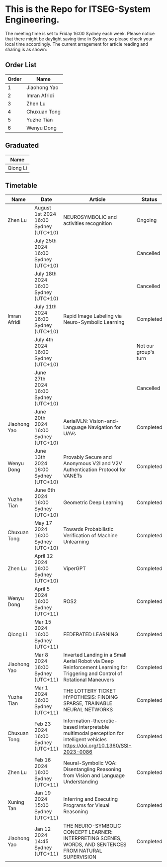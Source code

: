 # This is the Repo for ITSEG-System Engineering.

The meeting time is set to Friday 16:00 Sydney each week. 
Please notice that there might be daylight saving time in Sydney so please check your local time accordingly.
The current arragement for article reading and sharing is as shown:

## Order List

|Order | Name | 
|-| ----------- |
|1|Jiaohong Yao|
|2|Imran Afridi|
|3|Zhen Lu|
|4|Chuxuan Tong|
|5|Yuzhe Tian|
|6|Wenyu Dong|

## Graduated

| Name | 
| ------ |
|Qiong Li|

## Timetable

| Name      | Date | Article| Status|
| ----------- | ----------- |----------- | ----------- |
| Zhen Lu | August 1st 2024 16:00 Sydney (UTC+10) | NEUROSYMBOLIC and activities recognition | Ongoing |
|  | July 25th 2024 16:00 Sydney (UTC+10) |  | Cancelled |
|  | July 18th 2024 16:00 Sydney (UTC+10) |  | Cancelled |
| Imran Afridi | July 11th 2024 16:00 Sydney (UTC+10) | Rapid Image Labeling via Neuro-Symbolic Learning | Completed |
|  | July 4th 2024 16:00 Sydney (UTC+10) |  | Not our group's turn |
|  | June 27th 2024 16:00 Sydney (UTC+10) |  | Cancelled |
| Jiaohong Yao | June 20th 2024 16:00 Sydney (UTC+10) | AerialVLN: Vision-and-Language Navigation for UAVs | Completed |
| Wenyu Dong | June 13th 2024 16:00 Sydney (UTC+10) | Provably Secure and Anonymous V2I and V2V Authentication Protocol for VANETs | Completed |
| Yuzhe Tian | June 6th 2024 16:00 Sydney (UTC+10) | Geometric Deep Learning | Completed |
| Chuxuan Tong | May 17 2024 16:00 Sydney (UTC+10) | Towards Probabilistic Verification of Machine Unlearning | Completed |
| Zhen Lu | April 12 2024 16:00 Sydney (UTC+10) | ViperGPT | Completed |
| Wenyu Dong | April 5 2024 16:00 Sydney (UTC+11) | ROS2 | Completed |
| Qiong Li | Mar 15 2024 16:00 Sydney (UTC+11) | FEDERATED LEARNING | Completed |
| Jiaohong Yao | Mar 8 2024 16:00 Sydney (UTC+11) | Inverted Landing in a Small Aerial Robot via Deep Reinforcement Learning for Triggering and Control of Rotational Maneuvers| Completed |
| Yuzhe Tian | Mar 1 2024 16:00 Sydney (UTC+11) | THE LOTTERY TICKET HYPOTHESIS: FINDING SPARSE, TRAINABLE NEURAL NETWORKS | Completed |
| Chuxuan Tong | Feb 23 2024 16:00 Sydney (UTC+11) | Information-theoretic-based interpretable multimodal perception for intelligent vehicles https://doi.org/10.1360/SSI-2023-0086 | Completed |
| Zhen Lu | Feb 16 2024 16:00 Sydney (UTC+11)| Neural-Symbolic VQA: Disentangling Reasoning from Vision and Language Understanding | Completed |
| Xuning Tan | Jan 19 2024 15:00 Sydney (UTC+11) | Inferring and Executing Programs for Visual Reasoning | Completed |
| Jiaohong Yao | Jan 12 2024 14:45 Sydney (UTC+11) | THE NEURO-SYMBOLIC CONCEPT LEARNER: INTERPRETING SCENES, WORDS, AND SENTENCES FROM NATURAL SUPERVISION| Completed |
